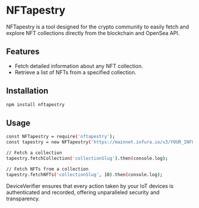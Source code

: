 # NFTapestry

NFTapestry is a tool designed for the crypto community to easily fetch and explore NFT collections directly from the blockchain and OpenSea API.

## Features

- Fetch detailed information about any NFT collection.
- Retrieve a list of NFTs from a specified collection.

## Installation

```bash
npm install nftapestry

```

## Usage

```bash
const NFTapestry = require('nftapestry');
const tapestry = new NFTapestry('https://mainnet.infura.io/v3/YOUR_INFURA_PROJECT_ID');

// Fetch a collection
tapestry.fetchCollection('collectionSlug').then(console.log);

// Fetch NFTs from a collection
tapestry.fetchNFTs('collectionSlug', 10).then(console.log);

```
DeviceVerifier ensures that every action taken by your IoT devices is authenticated and recorded, offering unparalleled security and transparency.